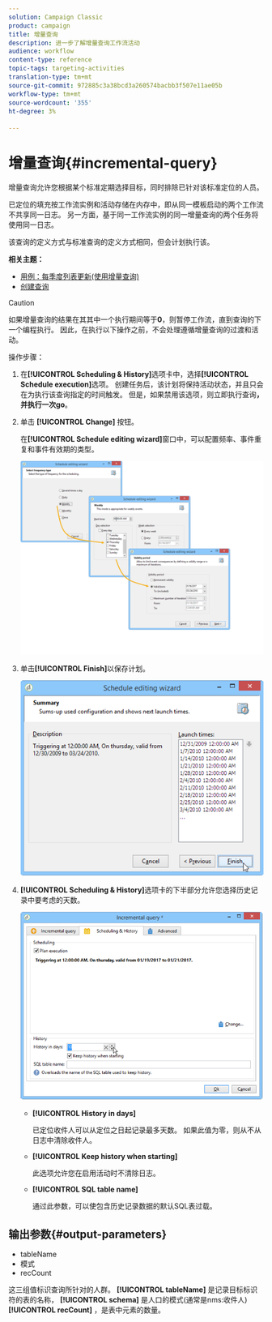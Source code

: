```yaml
---
solution: Campaign Classic
product: campaign
title: 增量查询
description: 进一步了解增量查询工作流活动
audience: workflow
content-type: reference
topic-tags: targeting-activities
translation-type: tm+mt
source-git-commit: 972885c3a38bcd3a260574bacbb3f507e11ae05b
workflow-type: tm+mt
source-wordcount: '355'
ht-degree: 3%

---
```



# 增量查询{#incremental-query}

增量查询允许您根据某个标准定期选择目标，同时排除已针对该标准定位的人员。

已定位的填充按工作流实例和活动存储在内存中，即从同一模板启动的两个工作流不共享同一日志。 另一方面，基于同一工作流实例的同一增量查询的两个任务将使用同一日志。

该查询的定义方式与标准查询的定义方式相同，但会计划执行该。

**相关主题：**

* [用例：每季度列表更新(使用增量查询)](../../workflow/using/quarterly-list-update.md)
* [创建查询](../../workflow/using/query.md#creating-a-query)

>[!CAUTION]
>
>如果增量查询的结果在其其中一个执行期间等于&#x200B;**0**，则暂停工作流，直到查询的下一个编程执行。 因此，在执行以下操作之前，不会处理遵循增量查询的过渡和活动。

操作步骤：

1. 在&#x200B;**[!UICONTROL Scheduling & History]**&#x200B;选项卡中，选择&#x200B;**[!UICONTROL Schedule execution]**&#x200B;选项。 创建任务后，该计划将保持活动状态，并且只会在为执行该查询指定的时间触发。 但是，如果禁用该选项，则立即执行查询&#x200B;**，并执行一次go**。
1. 单击 **[!UICONTROL Change]** 按钮。

   在&#x200B;**[!UICONTROL Schedule editing wizard]**&#x200B;窗口中，可以配置频率、事件重复和事件有效期的类型。

   ![](assets/s_user_segmentation_wizard_11.png)

1. 单击&#x200B;**[!UICONTROL Finish]**&#x200B;以保存计划。

   ![](assets/s_user_segmentation_wizard_valid.png)

1. **[!UICONTROL Scheduling & History]**&#x200B;选项卡的下半部分允许您选择历史记录中要考虑的天数。

   ![](assets/edit_request_inc.png)

   * **[!UICONTROL History in days]**

      已定位收件人可以从定位之日起记录最多天数。 如果此值为零，则从不从日志中清除收件人。

   * **[!UICONTROL Keep history when starting]**

      此选项允许您在启用活动时不清除日志。

   * **[!UICONTROL SQL table name]**

      通过此参数，可以使包含历史记录数据的默认SQL表过载。

## 输出参数{#output-parameters}

* tableName
* 模式
* recCount

这三组值标识查询所针对的人群。 **[!UICONTROL tableName]** 是记录目标标识符的表的名称， **[!UICONTROL schema]** 是人口的模式(通常是nms:收件人) **[!UICONTROL recCount]** ，是表中元素的数量。
